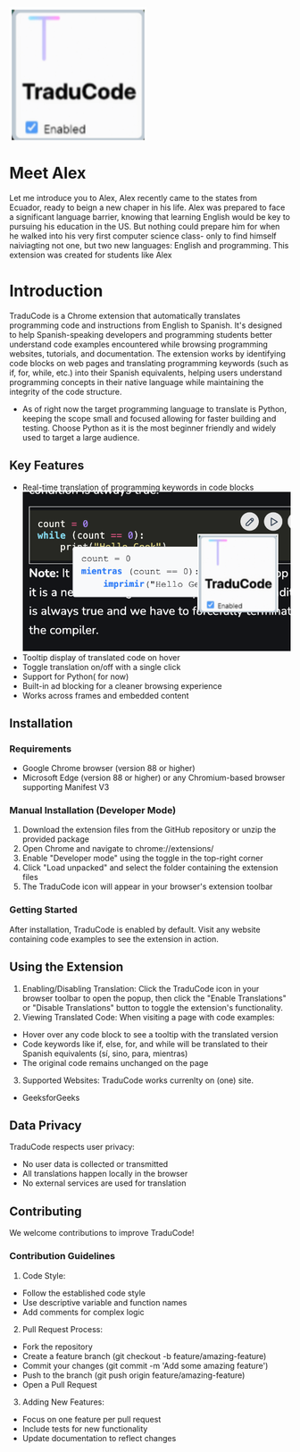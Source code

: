 ![alt text](https://github.com/JardinaGomez/TraduCode/blob/main/imgs/extension.png "TraduCode Extension Logo, A colorful T,")

# **Meet Alex**
Let me introduce you to Alex, Alex recently came to the states from Ecuador, ready to beign a new chaper in his life. Alex was prepared to face a significant language barrier, knowing that learning English would be key to pursuing his education in the US. But nothing could prepare him for when he walked into his very first computer science class- only to find himself naiviagting not one, but two new languages: English and programming. This extension was created for students like Alex 

# **Introduction**


TraduCode is a Chrome extension that automatically translates programming code and instructions from English to Spanish. It's designed to help Spanish-speaking developers and programming students better understand code examples encountered while browsing programming websites, tutorials, and documentation.
The extension works by identifying code blocks on web pages and translating programming keywords (such as if, for, while, etc.) into their Spanish equivalents, helping users understand programming concepts in their native language while maintaining the integrity of the code structure.

- As of right now the target programming language to translate is Python, keeping the scope small and focused allowing for faster building and testing. Choose Python as it is the most beginner friendly and widely used to target a large audience. 

## **Key Features**
- Real-time translation of programming keywords in code blocks
  ![alt text](https://github.com/JardinaGomez/TraduCode/blob/main/imgs/prototype2.png "Image of a python code snippet and a poput with the same code but keywords, in blue, translated to Spanish")
- Tooltip display of translated code on hover
- Toggle translation on/off with a single click
- Support for Python( for now)
- Built-in ad blocking for a cleaner browsing experience
- Works across frames and embedded content
 
## **Installation**
  
### **Requirements**
- Google Chrome browser (version 88 or higher)
- Microsoft Edge (version 88 or higher) or any Chromium-based browser supporting Manifest V3

### **Manual Installation (Developer Mode)**
1. Download the extension files from the GitHub repository or unzip the provided package
2. Open Chrome and navigate to chrome://extensions/
3. Enable "Developer mode" using the toggle in the top-right corner
4. Click "Load unpacked" and select the folder containing the extension files
5. The TraduCode icon will appear in your browser's extension toolbar

### **Getting Started**

After installation, TraduCode is enabled by default. Visit any website containing code examples to see the extension in action.

## **Using the Extension**

1. Enabling/Disabling Translation: Click the TraduCode icon in your browser toolbar to open the popup, then click the "Enable Translations" or "Disable Translations" button to toggle the extension's functionality.
2. Viewing Translated Code: When visiting a page with code examples:
  - Hover over any code block to see a tooltip with the translated version
  - Code keywords like if, else, for, and while will be translated to their Spanish equivalents (sí, sino, para, mientras)
  - The original code remains unchanged on the page
3. Supported Websites: TraduCode works currenlty on (one) site. 
- GeeksforGeeks

## **Data Privacy**

TraduCode respects user privacy:
- No user data is collected or transmitted
- All translations happen locally in the browser
- No external services are used for translation
  
## **Contributing**
  
We welcome contributions to improve TraduCode!

### **Contribution Guidelines**

1. Code Style:
  - Follow the established code style
  - Use descriptive variable and function names
  - Add comments for complex logic
2. Pull Request Process:
  - Fork the repository
  - Create a feature branch (git checkout -b feature/amazing-feature)
  - Commit your changes (git commit -m 'Add some amazing feature')
  - Push to the branch (git push origin feature/amazing-feature)
  - Open a Pull Request
3. Adding New Features:
  - Focus on one feature per pull request
  - Include tests for new functionality
  - Update documentation to reflect changes

